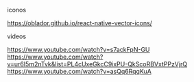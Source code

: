 iconos

https://oblador.github.io/react-native-vector-icons/

videos

https://www.youtube.com/watch?v=s7ackFpN-GU
https://www.youtube.com/watch?v=ur6I5m2nTvk&list=PL4cUxeGkcC9ixPU-QkScoRBVxtPPzVjrQ
https://www.youtube.com/watch?v=asQq6RqqKuA
